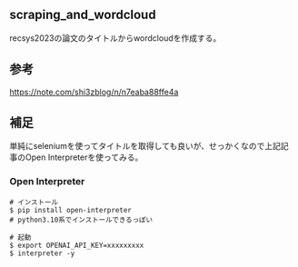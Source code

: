 ## scraping_and_wordcloud
recsys2023の論文のタイトルからwordcloudを作成する。

## 参考
https://note.com/shi3zblog/n/n7eaba88ffe4a

## 補足
単純にseleniumを使ってタイトルを取得しても良いが、せっかくなので上記記事のOpen Interpreterを使ってみる。

### Open Interpreter
```
# インストール
$ pip install open-interpreter  
# python3.10系でインストールできるっぽい

# 起動
$ export OPENAI_API_KEY=xxxxxxxxx
$ interpreter -y


```